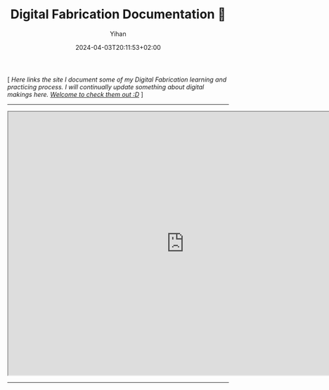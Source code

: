 ﻿---
title: "Digital Fabrication Documentation 🔧"
date: 2024-04-03T20:11:53+02:00
hidemeta: true
draft: false
author: ["Yihan"]
keywords: 
- Making
tags:
- Digital Fabrication
- Visual
- Physical
- Tool
description: ""
showToc: true
TocOpen: true
showbreadcrumbs: true
disableShare: true
weight: 288
cover:
    image: "projects/df/dfCover.jpg"
    caption: "My Digital Fabrication Documentation Site"
    alt: ""
    relative: false

---


[ *Here links the site I document some of my Digital Fabrication learning and practicing process. I will continually update something about digital makings here. 
[Welcome to check them out :D](https://yhannahlou1.gitlab.io/yh-digital-fabrication/)* ]


---


<iframe src="https://yhannahlou1.gitlab.io/yh-digital-fabrication/" width="800" height="600"></iframe>


---